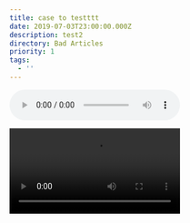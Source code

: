 ```yaml
---
title: case to testttt
date: 2019-07-03T23:00:00.000Z
description: test2
directory: Bad Articles
priority: 1
tags:
  - ''
---
```

<audio controls data-id="my-audio.mp3"><source src="{{TARGET_ASSETS_SRC}}/audio/my-audio.mp3">Video disabled</audio>

<video controls data-id="my-video.mp4"><source src="{{TARGET_ASSETS_SRC}}/video/my-video.mp4" type="video/mp4">Video disabled</video>
